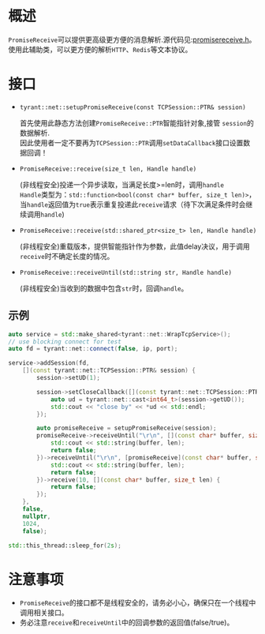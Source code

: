 # 概述
`PromiseReceive`可以提供更高级更方便的消息解析.源代码见:[promisereceive.h](https://github.com/tyrantZhao/tyrantnet/blob/master/src/tyrant/net/promisereceive.h)。</br>
使用此辅助类，可以更方便的解析`HTTP`、`Redis`等文本协议。

# 接口

- `tyrant::net::setupPromiseReceive(const TCPSession::PTR& session)`

    首先使用此静态方法创建`PromiseReceive::PTR`智能指针对象,接管 `session`的数据解析.</br>
    因此使用者一定不要再为`TCPSession::PTR`调用`setDataCallback`接口设置数据回调！

- `PromiseReceive::receive(size_t len, Handle handle)`

    (非线程安全)投递一个异步读取，当满足长度>=len时，调用`handle`</br>
    `Handle`类型为：`std::function<bool(const char* buffer, size_t len)>`，当`handle`返回值为`true`表示重复投递此`receive`请求（待下次满足条件时会继续调用`handle`)

- `PromiseReceive::receive(std::shared_ptr<size_t> len, Handle handle)`

    (非线程安全)重载版本，提供智能指针作为参数，此值delay决议，用于调用`receive`时不确定长度的情况。

- `PromiseReceive::receiveUntil(std::string str, Handle handle)`

    (非线程安全)当收到的数据中包含`str`时，回调`handle`。

## 示例
```C++
auto service = std::make_shared<tyrant::net::WrapTcpService>();
// use blocking connect for test
auto fd = tyrant::net::connect(false, ip, port);

service->addSession(fd,
    [](const tyrant::net::TCPSession::PTR& session) {
        session->setUD(1);

        session->setCloseCallback([](const tyrant::net::TCPSession::PTR& session) {
            auto ud = tyrant::net::cast<int64_t>(session->getUD());
            std::cout << "close by" << *ud << std::endl;
        });

        auto promiseReceive = setupPromiseReceive(session);
        promiseReceive->receiveUntil("\r\n", [](const char* buffer, size_t len) {
            std::cout << std::string(buffer, len);
            return false;
        })->receiveUntil("\r\n", [promiseReceive](const char* buffer, size_t len) {
            std::cout << std::string(buffer, len);
            return false;
        })->receive(10, [](const char* buffer, size_t len) {
            return false;
        });
    },
    false,
    nullptr,
    1024,
    false);

std::this_thread::sleep_for(2s);
```

# 注意事项
- `PromiseReceive`的接口都不是线程安全的，请务必小心，确保只在一个线程中调用相关接口。</br>
- 务必注意`receive`和`receiveUntil`中的回调参数的返回值(false/true)。
